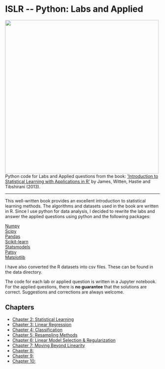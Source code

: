 # ISLR -- Python: Labs and Applied

<img src="https://github.com/mscaudill/IntroStatLearn/blob/master/ISLRimage.jpg" height="500" align="left">

Python code for Labs and Applied questions from the book: ['Introduction to
Statistical Learning with Applications in
R'](http://www-bcf.usc.edu/~gareth/ISL/) by James, Witten, Hastie and
Tibshirani (2013). 
___

This well-written book provides an excellent introduction to statistical learning methods. The algorithms and datasets used in the book are written in R. Since I use python for data analysis, I decided to rewrite the labs and
answer the applied questions using python and the following packages:

[Numpy](http://www.numpy.org/)<br>
[Scipy](https://www.scipy.org/)<br>
[Pandas](http://pandas.pydata.org/)<br>
[Scikit-learn](http://scikit-learn.org/stable/)<br>
[Statsmodels](http://statsmodels.sourceforge.net/)<br>
[Patsy](https://patsy.readthedocs.io/en/latest/)<br>
[Matplotlib](http://matplotlib.org/)

I have also converted the R datasets into csv files. These can be found in
the data directory.

The code for each lab or applied question is written in a Jupyter notebook.
For the applied questions, there is **no guarantee** that the solutions are
correct. Suggestions and corrections are always welcome.

## Chapters
- [Chapter 2: Statistical Learning](notebooks/Ch2_Statistical_Learning)
- [Chapter 3: Linear Regression](notebooks/Ch3_Linear_Regression)
- [Chapter 4: Classification](notebooks/Ch4_Classification)
- [Chapter 5: Resampling Methods](notebooks/Ch5_Resampling_Methods)
- [Chapter 6: Linear Model Selection &
  Regularization](notebooks/Ch6_Linear_Model_Selection_Regularization)
- [Chapter 7: Moving Beyond Linearity
  ](notebooks/Ch7_Moving_Beyond_Linearity)
- [Chapter 8: ]()
- [Chapter 9: ]()
- [Chapter 10:]()

